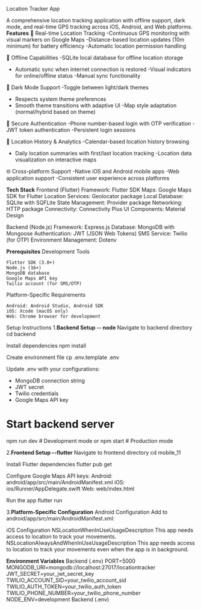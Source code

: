 Location Tracker App 

A comprehensive location tracking application with offline support, dark mode, and real-time GPS tracking across iOS, Android, and Web platforms. 
**Features** 
📍 Real-time Location Tracking 
    -Continuous GPS monitoring with visual markers on Google Maps
    -Distance-based location updates (10m minimum) for battery efficiency
    -Automatic location permission handling
     

📱 Offline Capabilities 
    -SQLite local database for offline location storage
   - Automatic sync when internet connection is restored
    -Visual indicators for online/offline status
    -Manual sync functionality
     

🌙 Dark Mode Support 
    -Toggle between light/dark themes
   - Respects system theme preferences
   - Smooth theme transitions with adaptive UI
    -Map style adaptation (normal/hybrid based on theme)
     

🔐 Secure Authentication 
    -Phone number-based login with OTP verification
    -JWT token authentication
    -Persistent login sessions
     

📅 Location History & Analytics 
    -Calendar-based location history browsing
   - Daily location summaries with first/last location tracking
    -Location data visualization on interactive maps
     

🌐 Cross-platform Support 
    -Native iOS and Android mobile apps
    -Web application support
    -Consistent user experience across platforms
     

**Tech Stack** 
Frontend (Flutter) 
    Framework: Flutter SDK
    Maps: Google Maps SDK for Flutter
    Location Services: Geolocator package
    Local Database: SQLite with SQFLite
    State Management: Provider package
    Networking: HTTP package
    Connectivity: Connectivity Plus
    UI Components: Material Design
     
Backend (Node.js) 
    Framework: Express.js
    Database: MongoDB with Mongoose
    Authentication: JWT (JSON Web Tokens)
    SMS Service: Twilio (for OTP)
    Environment Management: Dotenv


**Prerequisites** 
Development Tools 

    Flutter SDK (3.0+)
    Node.js (16+)
    MongoDB database
    Google Maps API key
    Twilio account (for SMS/OTP)
     

Platform-Specific Requirements 

    Android: Android Studio, Android SDK
    iOS: Xcode (macOS only)
    Web: Chrome browser for development
     

Setup Instructions 
1.**Backend Setup -- node**
Navigate to backend directory
cd backend

 Install dependencies
npm install

 Create environment file
cp .env.template .env

 Update .env with your configurations:
 - MongoDB connection string
 - JWT secret
 - Twilio credentials
- Google Maps API key

# Start backend server
npm run dev  # Development mode
 or
npm start    # Production mode


2.**Frontend Setup --flutter**
 Navigate to frontend directory
cd mobile_11

 Install Flutter dependencies
flutter pub get

 Configure Google Maps API keys:
 Android: android/app/src/main/AndroidManifest.xml
 iOS: ios/Runner/AppDelegate.swift
 Web: web/index.html

 Run the app
flutter run


3.**Platform-Specific Configuration** 
Android Configuration 
  Add to android/app/src/main/AndroidManifest.xml: 
  <uses-permission android:name="android.permission.ACCESS_FINE_LOCATION" />
  <uses-permission android:name="android.permission.ACCESS_COARSE_LOCATION" />
  <uses-permission android:name="android.permission.INTERNET" />
  
  <meta-data
      android:name="com.google.android.geo.API_KEY"
      android:value="YOUR_GOOGLE_MAPS_API_KEY"/>

iOS Configuration
    <key>NSLocationWhenInUseUsageDescription</key>
    <string>This app needs access to location to track your movements.</string>
    <key>NSLocationAlwaysAndWhenInUseUsageDescription</key>
    <string>This app needs access to location to track your movements even when the app is in background.</string>

**Environment Variables** 
Backend (.env) 
  PORT=5000
  MONGODB_URI=mongodb://localhost:27017/locationtracker
  JWT_SECRET=your_jwt_secret_key
  TWILIO_ACCOUNT_SID=your_twilio_account_sid
  TWILIO_AUTH_TOKEN=your_twilio_auth_token
  TWILIO_PHONE_NUMBER=your_twilio_phone_number
  NODE_ENV=development
Backend (.env) 
